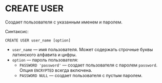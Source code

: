 # CREATE USER

Создает пользователя с указанным именем и паролем.

Синтаксис:

```yql
CREATE USER user_name [option]
```

* `user_name` — имя пользователя. Может содержать строчные буквы латинского алфавита и цифры.
* `option` — пароль пользователя:
  * `PASSWORD 'password'` — создает пользователя с паролем `password`. Опция `ENCRYPTED` всегда включена.
  * `PASSWORD NULL` — создает пользователя с пустым паролем.
